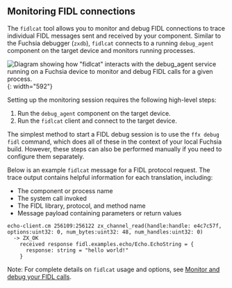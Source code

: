## Monitoring FIDL connections

The `fidlcat` tool allows you to monitor and debug FIDL connections to trace
individual FIDL messages sent and received by your component. Similar to the
Fuchsia debugger (`zxdb`), `fidlcat` connects to a running `debug_agent`
component on the target device and monitors running processes.

![Diagram showing how "fidlcat" interacts with the debug_agent service running
on a Fuchsia device to monitor and debug FIDL calls for a given process.](
  /docs/get-started/images/fidl/fidlcat.png){: width="592"}

Setting up the monitoring session requires the following high-level steps:

1.  Run the `debug_agent` component on the target device.
1.  Run the `fidlcat` client and connect to the target device.

The simplest method to start a FIDL debug session is to use the `ffx debug fidl`
command, which does all of these in the context of your local Fuchsia build.
However, these steps can also be performed manually if you need to configure
them separately.

Below is an example `fidlcat` message for a FIDL protocol request. The trace
output contains helpful information for each translation, including:

*   The component or process name
*   The system call invoked
*   The FIDL library, protocol, and method name
*   Message payload containing parameters or return values

```none {:.devsite-disable-click-to-copy}
echo-client.cm 256109:256122 zx_channel_read(handle:handle: e4c7c57f, options:uint32: 0, num_bytes:uint32: 48, num_handles:uint32: 0)
  -> ZX_OK
    received response fidl.examples.echo/Echo.EchoString = {
      response: string = "hello world!"
    }
```
Note: For complete details on `fidlcat` usage and options, see
[Monitor and debug your FIDL calls](/docs/development/monitoring/fidlcat).
